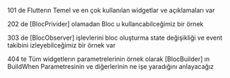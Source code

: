  
101 de Flutterın Temel ve en çok kullanılan widgetlar ve açıklamaları var 

202 de [BlocPrivider] olamadan Bloc u kullancabilceğimiz bir örnek 

303 de [BlocObserver] işlevlerini bloc oluşturma state değişikliği ve event takibini izleyebilceğimiz bir örnek var

404 te Tüm widgetlerın parametrelerinin örnek olarak [BlocBuilder] ın BuildWhen Parametresinin ve diğerlerinin ne işe yaradığını anlayacağız